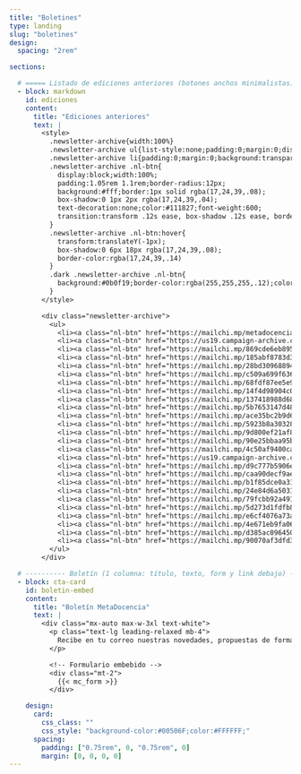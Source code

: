 ```yaml
---
title: "Boletines"
type: landing
slug: "boletines"
design:
  spacing: "2rem"

sections:

  # ===== Listado de ediciones anteriores (botones anchos minimalistas) =====
  - block: markdown
    id: ediciones
    content:
      title: "Ediciones anteriores"
      text: |
        <style>
          .newsletter-archive{width:100%}
          .newsletter-archive ul{list-style:none;padding:0;margin:0;display:grid;gap:1rem}
          .newsletter-archive li{padding:0;margin:0;background:transparent;border:0}
          .newsletter-archive .nl-btn{
            display:block;width:100%;
            padding:1.05rem 1.1rem;border-radius:12px;
            background:#fff;border:1px solid rgba(17,24,39,.08);
            box-shadow:0 1px 2px rgba(17,24,39,.04);
            text-decoration:none;color:#111827;font-weight:600;
            transition:transform .12s ease, box-shadow .12s ease, border-color .12s ease
          }
          .newsletter-archive .nl-btn:hover{
            transform:translateY(-1px);
            box-shadow:0 6px 18px rgba(17,24,39,.08);
            border-color:rgba(17,24,39,.14)
          }
          .dark .newsletter-archive .nl-btn{
            background:#0b0f19;border-color:rgba(255,255,255,.12);color:#e5e7eb
          }
        </style>

        <div class="newsletter-archive">
          <ul>
            <li><a class="nl-btn" href="https://mailchi.mp/metadocencia/construyendo-en-comunidad-newsletter-n-19405446?e=798f36b789">Ciencia abierta que conecta: satélites, formación y comunidad 🌎 | Apuntes MetaDocentes N° 25</a></li>
            <li><a class="nl-btn" href="https://us19.campaign-archive.com/?e=__test_email__&u=92fb89ce82f9689a3b083bb35&id=bc2af35f24">Desde el sur, pensemos en grande: ciencia, investigación y financiamiento 🌎 | Apuntes MetaDocentes N° 24</a></li>
            <li><a class="nl-btn" href="https://mailchi.mp/869cde6eb895/construyendo-en-comunidad-newsletter-n-19400746">Inscripciones a ALTa Ciencia Abierta 2025 🧭 | Apuntes MetaDocentes N° 23</a></li>
            <li><a class="nl-btn" href="https://mailchi.mp/185abf8783d3/construyendo-en-comunidad-newsletter-n-19399555?e=1a7d1369ce">Más metas: ¡allá vamos! 🎇 | Apuntes MetaDocentes N° 22</a></li>
            <li><a class="nl-btn" href="https://mailchi.mp/28bd30968894/construyendo-en-comunidad-newsletter-n-19398499">¡1, 2, yyy... 3! Cerrando el primer año de certificaciones ALTa 🏅 | Apuntes MetaDocentes N° 21</a></li>
            <li><a class="nl-btn" href="https://mailchi.mp/c509a699f636/construyendo-en-comunidad-newsletter-n-19397448?e=[UNIQID]">Plenarios de Ciencia Abierta 🌐 | Apuntes MetaDocentes N° 20</a></li>
            <li><a class="nl-btn" href="https://mailchi.mp/68fdf87ee5e9/construyendo-en-comunidad-newsletter-n-17446876">ALTa Ciencia Abierta 3 ✨ | Apuntes MetaDocentes N° 19</a></li>
            <li><a class="nl-btn" href="https://mailchi.mp/14f4d98904c0/construyendo-en-comunidad-newsletter-n-17425728">ALTa Ciencia Abierta ¡2! 🎬 | Apuntes MetaDocentes N° 18</a></li>
            <li><a class="nl-btn" href="https://mailchi.mp/137418988d68/construyendo-en-comunidad-newsletter-n-17329564?e=158b6b2f8f">ALTa comunidad 🤗 | Apuntes MetaDocentes N° 17</a></li>
            <li><a class="nl-btn" href="https://mailchi.mp/5b7653147d48/construyendo-en-comunidad-newsletter-n-17176998?e=158b6b2f8f">Ciencia Abierta en acción 🌠 | Apuntes MetaDocentes N° 16</a></li>
            <li><a class="nl-btn" href="https://mailchi.mp/ace35bc2b9d6/construyendo-en-comunidad-newsletter-n-16943673?e=[UNIQID]">ALTa Ciencia Abierta 🔝 | Apuntes MetaDocentes N° 15</a></li>
            <li><a class="nl-btn" href="https://mailchi.mp/5923b8a30328/construyendo-en-comunidad-newsletter-n-15956853">Contextualizando saberes para construir Ciencia Abierta regional 🌐 | Apuntes MetaDocentes N° 14</a></li>
            <li><a class="nl-btn" href="https://mailchi.mp/9d800ef21af8/construyendo-en-comunidad-newsletter-n-15930493">Continúan las cohortes sobre Ciencia Abierta en español 🚀 | Apuntes MetaDocentes N° 13</a></li>
            <li><a class="nl-btn" href="https://mailchi.mp/90e25bbaa95b/construyendo-en-comunidad-newsletter-n-15926821?e=158b6b2f8f">Comenzamos el año explorando la Ciencia Abierta 🌟 | Apuntes MetaDocentes N° 12</a></li>
            <li><a class="nl-btn" href="https://mailchi.mp/4c50af9400ca/construyendo-en-comunidad-newsletter-n-15716393?e=158b6b2f8f">Reporte 2023 🤩 + Invitación a explorar la Ciencia Abierta 🤓</a></li>
            <li><a class="nl-btn" href="https://us19.campaign-archive.com/?e=__test_email__&u=92fb89ce82f9689a3b083bb35&id=856e4f4584">Cerrando un nuevo año de construcción comunitaria 🙌 | Apuntes MetaDocentes N° 11</a></li>
            <li><a class="nl-btn" href="https://mailchi.mp/d9c777b5906e/construyendo-en-comunidad-newsletter-n-15914677?e=158b6b2f8f">Caminos comunitarios 🐝 | Apuntes MetaDocentes N° 10</a></li>
            <li><a class="nl-btn" href="https://mailchi.mp/caa90decf9ae/construyendo-en-comunidad-newsletter-n-15741073?e=158b6b2f8f">Construyendo Ciencia Abierta desde todas partes 🌟 | Apuntes MetaDocentes N° 9</a></li>
            <li><a class="nl-btn" href="https://mailchi.mp/b1f85dce0a31/construyendo-en-comunidad-newsletter-n-15736717?e=43da552e22">Edición express para que sepas todo en 2 min ⏳ | Apuntes MetaDocentes N° 8</a></li>
            <li><a class="nl-btn" href="https://mailchi.mp/24e84d6a5031/construyendo-en-comunidad-newsletter-n-15723921?e=158b6b2f8f">Preparándonos para la nueva etapa | Apuntes MetaDocentes 🙋 N° 7</a></li>
            <li><a class="nl-btn" href="https://mailchi.mp/79fcbb92a491/construyendo-en-comunidad-newsletter-n-15716429?e=158b6b2f8f">¡Hasta la luna, y más allá! 🚀 Boletín N° 6 - Apuntes MetaDocentes</a></li>
            <li><a class="nl-btn" href="https://mailchi.mp/5d273d1fdfb8/construyendo-en-comunidad-newsletter-n-15708725?e=[UNIQID]">¡Feliz cumple, MetaDocencia! 🎂 Boletín N° 5 - Apuntes MetaDocentes</a></li>
            <li><a class="nl-btn" href="https://mailchi.mp/e6cf4076a73a/construyendo-en-comunidad-newsletter-n-15703853?e=158b6b2f8f">¡Qué 2023 se viene! Boletín N° 4 - Apuntes MetaDocentes</a></li>
            <li><a class="nl-btn" href="https://mailchi.mp/4e671eb9fa06/construyendo-en-comunidad-newsletter-n-15611825?e=[UNIQID]">Boletín N° 3 - Apuntes MetaDocentes</a></li>
            <li><a class="nl-btn" href="https://mailchi.mp/d385ac096450/construyendo-en-comunidad-newsletter-n-15534269?e=[UNIQID]">Boletín N° 2 - Apuntes MetaDocentes</a></li>
            <li><a class="nl-btn" href="https://mailchi.mp/90070af3dfd3/construyendo-en-comunidad-newsletter-n-1">Boletín N° 1 - Construyendo en comunidad</a></li>
          </ul>
        </div>

  # ---------- Boletín (1 columna: título, texto, form y link debajo) ----------
  - block: cta-card
    id: boletin-embed
    content:
      title: "Boletín MetaDocencia"
      text: |
        <div class="mx-auto max-w-3xl text-white">
          <p class="text-lg leading-relaxed mb-4">
            Recibe en tu correo nuestras novedades, propuestas de formación, oportunidades y eventos de interés.
          </p>

          <!-- Formulario embebido -->
          <div class="mt-2">
            {{< mc_form >}}
          </div>

    design:
      card:
        css_class: ""
        css_style: "background-color:#00506F;color:#FFFFFF;"
      spacing:
        padding: ["0.75rem", 0, "0.75rem", 0]
        margin: [0, 0, 0, 0]
---
```

